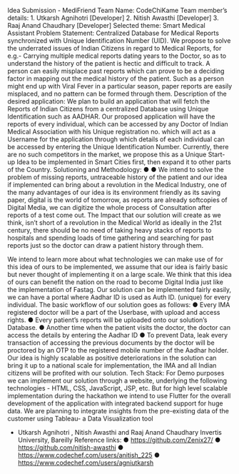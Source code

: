 
Idea Submission - MediFriend
Team Name: CodeChiKame
Team member’s details: 1. Utkarsh Agnihotri [Developer]
2. Nitish Awasthi [Developer]
3. Raaj Anand Chaudhary [Developer]
Selected theme: Smart Medical Assistant
Problem Statement: Centralized Database for Medical Reports synchronized with
Unique Identification Number (UID).
We propose to solve the underrated issues of Indian Citizens in regard to Medical Reports, for e.g.- Carrying multiple medical reports dating years to the Doctor, so as to understand the history of the patient is hectic and difficult to track.
A person can easily misplace past reports which can prove to be a deciding factor in mapping out the medical history of the patient. Such as a person might end up with Viral Fever in a particular season, paper reports are easily misplaced, and no pattern can be formed through them.
Description of the desired application:
We plan to build an application that will fetch the Reports of Indian Citizens from a centralized Database using Unique Identification such as AADHAR. Our proposed application will have the reports of every individual, which can be accessed by any Doctor of Indian Medical Association with his Unique registration no. which will act as a Username for the application through which details of each individual can be accessed by entering the Unique Identification Number.
Currently, there are no such competitors in the market, we propose this as a Unique Start-up Idea to be implemented in Smart Cities first, then expand it to other parts of the Country.
Solutioning and Methodology:
   ●
●
We intend to solve the problem of missing reports, untraceable history of the patient and our idea if implemented can bring about a revolution in the Medical Industry, one of the many advantages of our idea is its environment friendly as its saving paper, digital is the world of tomorrow, as reports are already softcopies of Digital Media, we can digitize the whole process of Consultation after reports of a test come out.
The Impact that our solution will create as we think, isn’t short of a revolution in the Medical World as ideally in the 21st century, there should be no need of taking heavy stacks of reports to hospitals and spending loads of time gathering and searching for past reports just so the doctor can draw a patient history through them.

We intend to learn more about what technologies we can make use of for this idea of ours to be implemented, we assume that our idea is fairly basic but never thought of implementing it on a large scale. We think that this idea of ours can benefit the nation on the road to become Digital India just like the implementation of Fastag.
Our solution can be implemented fairly easily, we can have a portal where Aadhar ID is used as Auth ID. (unique) for every individual. The basic workflow of our solution goes as follows:
● Every IMA registered doctor will be a part of the Userbase, with upload and access rights.
● Every patient’s reports will be uploaded onto our solution’s Database.
● Another time when the patient visits the doctor, the doctor can access the details by entering the Aadhar ID
● To prevent Data, leak every transaction of accessing the previous documents by the doctor will be proctored by an OTP to the registered mobile number of the Aadhar holder.
Our idea is highly scalable as positive deteriorations in the solution can bring it up to a national scale for implementation, the IMA and all Indian citizens will be profited with our solution.
Tech Stack: For Demo purposes we can implement our solution through a website, underlying the following technologies - HTML, CSS, JavaScript, JSP, etc. But for high level scalable implementation during the hackathon we intend to use Flutter for the overall development of the application with integrated backend support for huge data. We are planning to integrate insights from the pre-existing data of the customer using Tableau- a Data Visualization tool
- Utkarsh Agnihotri , Nitish Awasthi and Raaj Anand Chaudhary Invertis University, Bareilly
Reference links:
● https://github.com/Zenix27/
● https://github.com/nitish-awasthi
● https://www.codechef.com/users/anitish_225 ● https://www.codechef.com/users/agniutkarsh
      
